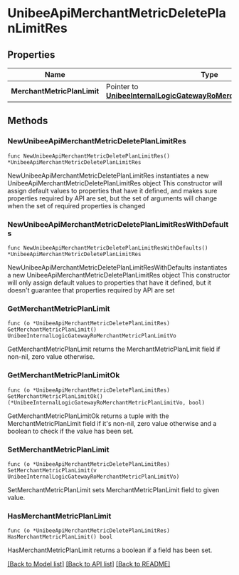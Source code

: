 # UnibeeApiMerchantMetricDeletePlanLimitRes

## Properties

Name | Type | Description | Notes
------------ | ------------- | ------------- | -------------
**MerchantMetricPlanLimit** | Pointer to [**UnibeeInternalLogicGatewayRoMerchantMetricPlanLimitVo**](UnibeeInternalLogicGatewayRoMerchantMetricPlanLimitVo.md) |  | [optional] 

## Methods

### NewUnibeeApiMerchantMetricDeletePlanLimitRes

`func NewUnibeeApiMerchantMetricDeletePlanLimitRes() *UnibeeApiMerchantMetricDeletePlanLimitRes`

NewUnibeeApiMerchantMetricDeletePlanLimitRes instantiates a new UnibeeApiMerchantMetricDeletePlanLimitRes object
This constructor will assign default values to properties that have it defined,
and makes sure properties required by API are set, but the set of arguments
will change when the set of required properties is changed

### NewUnibeeApiMerchantMetricDeletePlanLimitResWithDefaults

`func NewUnibeeApiMerchantMetricDeletePlanLimitResWithDefaults() *UnibeeApiMerchantMetricDeletePlanLimitRes`

NewUnibeeApiMerchantMetricDeletePlanLimitResWithDefaults instantiates a new UnibeeApiMerchantMetricDeletePlanLimitRes object
This constructor will only assign default values to properties that have it defined,
but it doesn't guarantee that properties required by API are set

### GetMerchantMetricPlanLimit

`func (o *UnibeeApiMerchantMetricDeletePlanLimitRes) GetMerchantMetricPlanLimit() UnibeeInternalLogicGatewayRoMerchantMetricPlanLimitVo`

GetMerchantMetricPlanLimit returns the MerchantMetricPlanLimit field if non-nil, zero value otherwise.

### GetMerchantMetricPlanLimitOk

`func (o *UnibeeApiMerchantMetricDeletePlanLimitRes) GetMerchantMetricPlanLimitOk() (*UnibeeInternalLogicGatewayRoMerchantMetricPlanLimitVo, bool)`

GetMerchantMetricPlanLimitOk returns a tuple with the MerchantMetricPlanLimit field if it's non-nil, zero value otherwise
and a boolean to check if the value has been set.

### SetMerchantMetricPlanLimit

`func (o *UnibeeApiMerchantMetricDeletePlanLimitRes) SetMerchantMetricPlanLimit(v UnibeeInternalLogicGatewayRoMerchantMetricPlanLimitVo)`

SetMerchantMetricPlanLimit sets MerchantMetricPlanLimit field to given value.

### HasMerchantMetricPlanLimit

`func (o *UnibeeApiMerchantMetricDeletePlanLimitRes) HasMerchantMetricPlanLimit() bool`

HasMerchantMetricPlanLimit returns a boolean if a field has been set.


[[Back to Model list]](../README.md#documentation-for-models) [[Back to API list]](../README.md#documentation-for-api-endpoints) [[Back to README]](../README.md)


